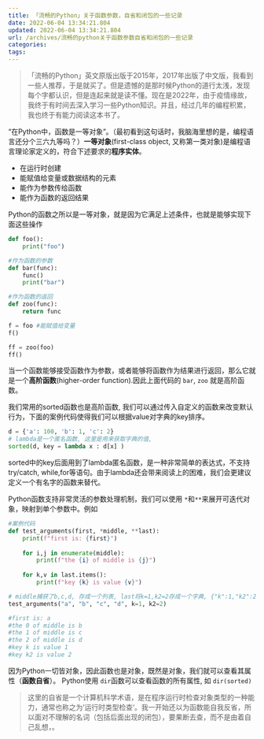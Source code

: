 ```yaml
---
title: 「流畅的Python」关于函数参数，自省和闭包的一些记录
date: 2022-06-04 13:34:21.804
updated: 2022-06-04 13:34:21.804
url: /archives/流畅的python关于函数参数自省和闭包的一些记录
categories: 
tags: 
---
```


> 「流畅的Python」英文原版出版于2015年，2017年出版了中文版，我看到一些人推荐，于是就买了。但是遗憾的是那时候Python的道行太浅，发现每个字都认识，但是连起来就是读不懂。现在是2022年，由于疫情缘故，我终于有时间去深入学习一些Python知识。并且，经过几年的编程积累，我也终于有能力阅读这本书了。

“在Python中，函数是一等对象”。（最初看到这句话时，我脑海里想的是，编程语言还分个三六九等吗？）**一等对象**(first-class object, 又称第一类对象)是编程语言理论家定义的，符合下述要求的**程序实体**。

- 在运行时创建
- 能赋值给变量或数据结构的元素
- 能作为参数传给函数
- 能作为函数的返回结果

Python的函数之所以是一等对象，就是因为它满足上述条件，也就是能够实现下面这些操作

```python
def foo():
    print("foo")

#作为函数的参数
def bar(func):
    func()
    print("bar")

#作为函数的返回
def zoo(func):
    return func

f = foo #能赋值给变量
f()

ff = zoo(foo)
ff()
```

当一个函数能够接受函数作为参数，或者能够将函数作为结果进行返回，那么它就是一个**高阶函数**(higher-order function).因此上面代码的 `bar`, `zoo` 就是高阶函数。 

我们常用的sorted函数也是高阶函数, 我们可以通过传入自定义的函数来改变默认行为，下面的案例代码使得我们可以根据value对字典的key排序。

```python
d = {'a': 100, 'b': 1, 'c': 2}
# lambda是一个匿名函数, 这里是用来获取字典的值, 
sorted(d, key = lambda x : d[x] )
```

sorted中的key后面用到了lambda匿名函数，是一种非常简单的表达式，不支持try/catch, while,for等语句。由于lambda还会带来阅读上的困难，我们会更建议定义一个有名字的函数来替代。

Python函数支持非常灵活的参数处理机制，我们可以使用 `*`和`**`来展开可迭代对象，映射到单个参数中。例如

```python
#案例代码
def test_arguments(first, *middle, **last):
    print(f"first is: {first}") 
    
    for i,j in enumerate(middle):
        print(f"the {i} of middle is {j}")
        
    for k,v in last.items():
        print(f"key {k} is value {v}")

# middle捕获了b,c,d, 存成一个列表, last将k=1,k2=2存成一个字典, {"k":1,"k2":2}
test_arguments("a", "b", "c", "d", k=1, k2=2)

#first is: a
#the 0 of middle is b
#the 1 of middle is c
#the 2 of middle is d
#key k is value 1
#key k2 is value 2
```

因为Python一切皆对象，因此函数也是对象，既然是对象，我们就可以查看其属性（**函数自省**）。 Python使用 `dir`函数可以查看函数的所有属性, 如 `dir(sorted)`

> 这里的自省是一个计算机科学术语，是在程序运行时检查对象类型的一种能力，通常也称之为’运行时类型检查‘。我一开始还以为函数能自我反省，所以面对不理解的名词（包括后面出现的闭包），要果断去查，而不是由着自己乱想，。


